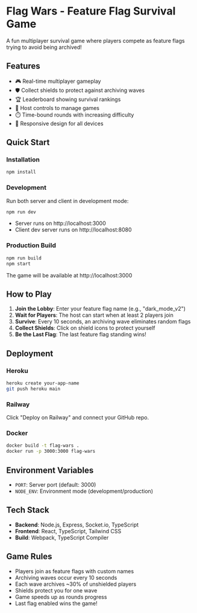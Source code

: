 # Flag Wars - Feature Flag Survival Game

A fun multiplayer survival game where players compete as feature flags trying to avoid being archived!

## Features

- 🎮 Real-time multiplayer gameplay
- 🛡️ Collect shields to protect against archiving waves
- 🏆 Leaderboard showing survival rankings
- 🎯 Host controls to manage games
- ⏱️ Time-bound rounds with increasing difficulty
- 📱 Responsive design for all devices

## Quick Start

### Installation

```bash
npm install
```

### Development

Run both server and client in development mode:

```bash
npm run dev
```

- Server runs on http://localhost:3000
- Client dev server runs on http://localhost:8080

### Production Build

```bash
npm run build
npm start
```

The game will be available at http://localhost:3000

## How to Play

1. **Join the Lobby**: Enter your feature flag name (e.g., "dark_mode_v2")
2. **Wait for Players**: The host can start when at least 2 players join
3. **Survive**: Every 10 seconds, an archiving wave eliminates random flags
4. **Collect Shields**: Click on shield icons to protect yourself
5. **Be the Last Flag**: The last feature flag standing wins!

## Deployment

### Heroku

```bash
heroku create your-app-name
git push heroku main
```

### Railway

Click "Deploy on Railway" and connect your GitHub repo.

### Docker

```bash
docker build -t flag-wars .
docker run -p 3000:3000 flag-wars
```

## Environment Variables

- `PORT`: Server port (default: 3000)
- `NODE_ENV`: Environment mode (development/production)

## Tech Stack

- **Backend**: Node.js, Express, Socket.io, TypeScript
- **Frontend**: React, TypeScript, Tailwind CSS
- **Build**: Webpack, TypeScript Compiler

## Game Rules

- Players join as feature flags with custom names
- Archiving waves occur every 10 seconds
- Each wave archives ~30% of unshielded players
- Shields protect you for one wave
- Game speeds up as rounds progress
- Last flag enabled wins the game!